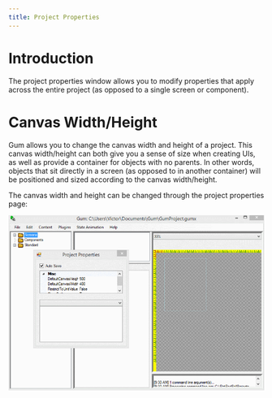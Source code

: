 ```yaml
---
title: Project Properties
---
```


# Introduction

The project properties window allows you to modify properties that apply across the entire project (as opposed to a single screen or component).

# Canvas Width/Height

Gum allows you to change the canvas width and height of a project. This canvas width/height can both give you a sense of size when creating UIs, as well as provide a container for objects with no parents. In other words, objects that sit directly in a screen (as opposed to in another container) will be positioned and sized according to the canvas width/height.

The canvas width and height can be changed through the project properties page:

![](GumCanvasWidthHeight.gif)
